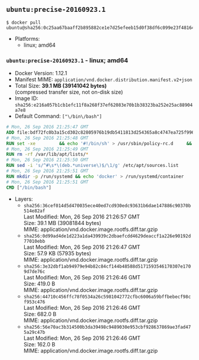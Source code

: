 ## `ubuntu:precise-20160923.1`

```console
$ docker pull ubuntu@sha256:0c25aa67baaff2b895882ce1e7d25efeeb15d0f38df6c099e23f481641cd6cab
```

-	Platforms:
	-	linux; amd64

### `ubuntu:precise-20160923.1` - linux; amd64

-	Docker Version: 1.12.1
-	Manifest MIME: `application/vnd.docker.distribution.manifest.v2+json`
-	Total Size: **39.1 MB (39141042 bytes)**  
	(compressed transfer size, not on-disk size)
-	Image ID: `sha256:e216a057b1cb1efc11f8a268f37ef62083e70b1b38323ba252e25ac88904a7e8`
-	Default Command: `["\/bin\/bash"]`

```dockerfile
# Mon, 26 Sep 2016 21:25:47 GMT
ADD file:bdf72fc0b3a15cd302c82805976b19db5411813d254365a8c4747ea725f996f2 in / 
# Mon, 26 Sep 2016 21:25:48 GMT
RUN set -xe 		&& echo '#!/bin/sh' > /usr/sbin/policy-rc.d 	&& echo 'exit 101' >> /usr/sbin/policy-rc.d 	&& chmod +x /usr/sbin/policy-rc.d 		&& dpkg-divert --local --rename --add /sbin/initctl 	&& cp -a /usr/sbin/policy-rc.d /sbin/initctl 	&& sed -i 's/^exit.*/exit 0/' /sbin/initctl 		&& echo 'force-unsafe-io' > /etc/dpkg/dpkg.cfg.d/docker-apt-speedup 		&& echo 'DPkg::Post-Invoke { "rm -f /var/cache/apt/archives/*.deb /var/cache/apt/archives/partial/*.deb /var/cache/apt/*.bin || true"; };' > /etc/apt/apt.conf.d/docker-clean 	&& echo 'APT::Update::Post-Invoke { "rm -f /var/cache/apt/archives/*.deb /var/cache/apt/archives/partial/*.deb /var/cache/apt/*.bin || true"; };' >> /etc/apt/apt.conf.d/docker-clean 	&& echo 'Dir::Cache::pkgcache ""; Dir::Cache::srcpkgcache "";' >> /etc/apt/apt.conf.d/docker-clean 		&& echo 'Acquire::Languages "none";' > /etc/apt/apt.conf.d/docker-no-languages 		&& echo 'Acquire::GzipIndexes "true"; Acquire::CompressionTypes::Order:: "gz";' > /etc/apt/apt.conf.d/docker-gzip-indexes 		&& echo 'Apt::AutoRemove::SuggestsImportant "false";' > /etc/apt/apt.conf.d/docker-autoremove-suggests
# Mon, 26 Sep 2016 21:25:49 GMT
RUN rm -rf /var/lib/apt/lists/*
# Mon, 26 Sep 2016 21:25:50 GMT
RUN sed -i 's/^#\s*\(deb.*universe\)$/\1/g' /etc/apt/sources.list
# Mon, 26 Sep 2016 21:25:51 GMT
RUN mkdir -p /run/systemd && echo 'docker' > /run/systemd/container
# Mon, 26 Sep 2016 21:25:51 GMT
CMD ["/bin/bash"]
```

-	Layers:
	-	`sha256:36cef014d5d470035ece40ed7cd930edc93631b6dae147886c90370b514e82af`  
		Last Modified: Mon, 26 Sep 2016 21:26:57 GMT  
		Size: 39.1 MB (39081844 bytes)  
		MIME: application/vnd.docker.image.rootfs.diff.tar.gzip
	-	`sha256:0d99ad4de1d223a1da439939c2dbaefcdd4629deaccf1a226e90192d77010ebb`  
		Last Modified: Mon, 26 Sep 2016 21:26:47 GMT  
		Size: 57.9 KB (57935 bytes)  
		MIME: application/vnd.docker.image.rootfs.diff.tar.gzip
	-	`sha256:3e32dbf1ab94979e94b82c84cf144b48588d5171593546170307e1709d7de76c`  
		Last Modified: Mon, 26 Sep 2016 21:26:46 GMT  
		Size: 419.0 B  
		MIME: application/vnd.docker.image.rootfs.diff.tar.gzip
	-	`sha256:44710c456ffc78f0534a26c5981042772cfbc6006a59bffbebecf98cf953c476`  
		Last Modified: Mon, 26 Sep 2016 21:26:46 GMT  
		Size: 682.0 B  
		MIME: application/vnd.docker.image.rootfs.diff.tar.gzip
	-	`sha256:56e70ac3b314500b3da39498c9489030e953cbf928637869ae3fad475a29c47b`  
		Last Modified: Mon, 26 Sep 2016 21:26:46 GMT  
		Size: 162.0 B  
		MIME: application/vnd.docker.image.rootfs.diff.tar.gzip
